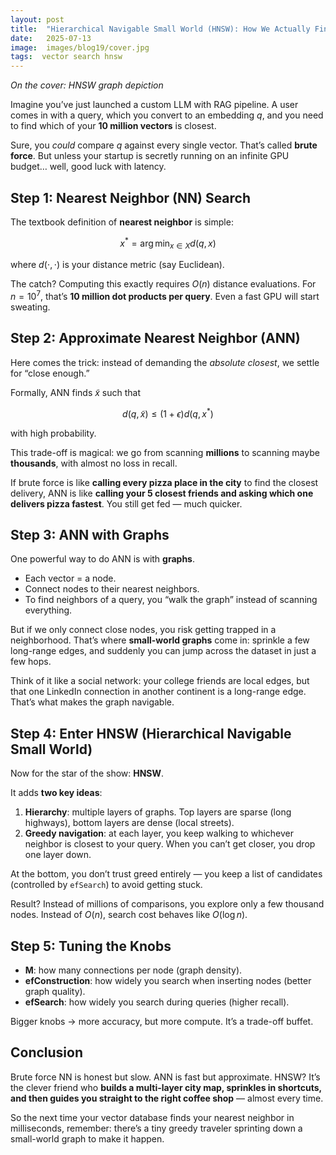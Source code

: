 ```yaml
---
layout: post
title:  "Hierarchical Navigable Small World (HNSW): How We Actually Find Needles in Vector Haystacks"
date:   2025-07-13
image:  images/blog19/cover.jpg
tags:  vector search hnsw
---
```

*On the cover: HNSW graph depiction*


Imagine you’ve just launched a custom LLM with RAG pipeline. A user comes in with a query, which you convert to an embedding $q$, and you need to find which of your **10 million vectors** is closest.

Sure, you *could* compare $q$ against every single vector. That’s called **brute force**. But unless your startup is secretly running on an infinite GPU budget… well, good luck with latency.


## Step 1: Nearest Neighbor (NN) Search

The textbook definition of **nearest neighbor** is simple:

$$
x^* = \arg\min_{x \in X} d(q, x)
$$

where $d(\cdot, \cdot)$ is your distance metric (say Euclidean).

The catch? Computing this exactly requires $O(n)$ distance evaluations.
For $n = 10^7$, that’s **10 million dot products per query**. Even a fast GPU will start sweating.


## Step 2: Approximate Nearest Neighbor (ANN)

Here comes the trick: instead of demanding the *absolute closest*, we settle for “close enough.”

Formally, ANN finds $\tilde{x}$ such that

$$
d(q, \tilde{x}) \leq (1+\epsilon) d(q, x^*)
$$

with high probability.

This trade-off is magical: we go from scanning **millions** to scanning maybe **thousands**, with almost no loss in recall.

If brute force is like **calling every pizza place in the city** to find the closest delivery, ANN is like **calling your 5 closest friends and asking which one delivers pizza fastest**. You still get fed — much quicker.


## Step 3: ANN with Graphs

One powerful way to do ANN is with **graphs**.

* Each vector = a node.
* Connect nodes to their nearest neighbors.
* To find neighbors of a query, you “walk the graph” instead of scanning everything.

But if we only connect close nodes, you risk getting trapped in a neighborhood. That’s where **small-world graphs** come in: sprinkle a few long-range edges, and suddenly you can jump across the dataset in just a few hops.

Think of it like a social network: your college friends are local edges, but that one LinkedIn connection in another continent is a long-range edge. That’s what makes the graph navigable.


## Step 4: Enter HNSW (Hierarchical Navigable Small World)

Now for the star of the show: **HNSW**.

It adds **two key ideas**:

1. **Hierarchy**: multiple layers of graphs. Top layers are sparse (long highways), bottom layers are dense (local streets).
2. **Greedy navigation**: at each layer, you keep walking to whichever neighbor is closest to your query. When you can’t get closer, you drop one layer down.

At the bottom, you don’t trust greed entirely — you keep a list of candidates (controlled by `efSearch`) to avoid getting stuck.

Result? Instead of millions of comparisons, you explore only a few thousand nodes.
Instead of $O(n)$, search cost behaves like $O(\log n)$.


## Step 5: Tuning the Knobs

* **M**: how many connections per node (graph density).
* **efConstruction**: how widely you search when inserting nodes (better graph quality).
* **efSearch**: how widely you search during queries (higher recall).

Bigger knobs → more accuracy, but more compute. It’s a trade-off buffet.


## Conclusion

Brute force NN is honest but slow. ANN is fast but approximate. HNSW? It’s the clever friend who **builds a multi-layer city map, sprinkles in shortcuts, and then guides you straight to the right coffee shop** — almost every time.

So the next time your vector database finds your nearest neighbor in milliseconds, remember: there’s a tiny greedy traveler sprinting down a small-world graph to make it happen.

